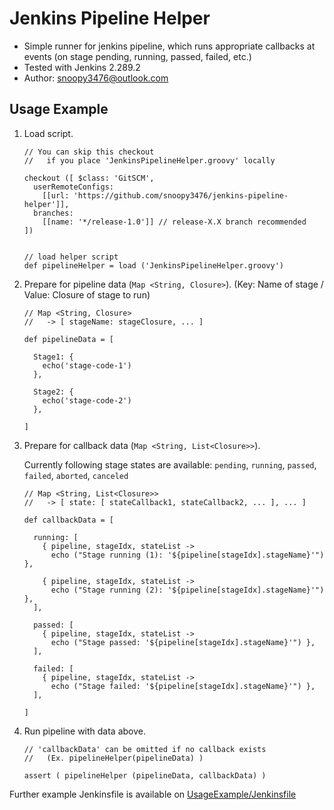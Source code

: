 # Jenkins Pipeline Helper
-   Simple runner for jenkins pipeline, which runs appropriate callbacks at events (on stage pending, running, passed, failed, etc.)
-   Tested with Jenkins 2.289.2
-   Author: snoopy3476@outlook.com

## Usage Example
1.  Load script.
    ```
    // You can skip this checkout
    //   if you place 'JenkinsPipelineHelper.groovy' locally

    checkout ([ $class: 'GitSCM',
      userRemoteConfigs:
        [[url: 'https://github.com/snoopy3476/jenkins-pipeline-helper']],
      branches:
        [[name: '*/release-1.0']] // release-X.X branch recommended
    ])

    
    // load helper script
    def pipelineHelper = load ('JenkinsPipelineHelper.groovy')
    ```
1.  Prepare for pipeline data (`Map <String, Closure>`). (Key: Name of stage / Value: Closure of stage to run)
    ```
    // Map <String, Closure>
    //   -> [ stageName: stageClosure, ... ]

    def pipelineData = [

      Stage1: {
        echo('stage-code-1')
      },

      Stage2: {
        echo('stage-code-2')
      },

    ]
    ```
1.  Prepare for callback data (`Map <String, List<Closure>>`).
  
    Currently following stage states are available: `pending`, `running`, `passed`, `failed`, `aborted`, `canceled`
    ```
    // Map <String, List<Closure>>
    //   -> [ state: [ stateCallback1, stateCallback2, ... ], ... ]

    def callbackData = [

      running: [
        { pipeline, stageIdx, stateList ->
          echo ("Stage running (1): '${pipeline[stageIdx].stageName}'") },
            
        { pipeline, stageIdx, stateList ->
          echo ("Stage running (2): '${pipeline[stageIdx].stageName}'") },
      ],

      passed: [
        { pipeline, stageIdx, stateList ->
          echo ("Stage passed: '${pipeline[stageIdx].stageName}'") },
      ],

      failed: [
        { pipeline, stageIdx, stateList ->
          echo ("Stage failed: '${pipeline[stageIdx].stageName}'") },
      ],

    ]
    ```
1.  Run pipeline with data above.
    ```
    // 'callbackData' can be omitted if no callback exists
    //   (Ex. pipelineHelper(pipelineData) )

    assert ( pipelineHelper (pipelineData, callbackData) )
    ```
Further example Jenkinsfile is available on [UsageExample/Jenkinsfile](UsageExample/Jenkinsfile)
